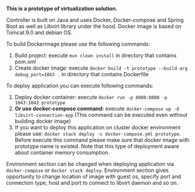 **This is a prototype of virtualization solution.** 


Controller is built on Java and uses Docker, Docker-compose and Spring Boot as well as Libvirt library under the hood. Docker image is based on Tomcat:9.0 and debian OS.

To build Dockerimage please use the following commands:
1. Build project: execute `mvn clean install` in directory that contains pom.xml
2. Create docker image: execute `docker build -t prototype --build-arg debug_port=1043 .` in directory that contains Dockerfile

To deploy application you can execute following commands:
1. Deploy docker container: execute `docker run -p 8080:8080 -p 1043:1043 prototype`
2. **Or use docker-compose command:** execute `docker-compose up -d libvirt-connection-app` (This command can be executed even without building docker image)
3. If you want to deploy this application on cluster docker environment please use: `docker stack deploy -c docker-compose.yml prototype`. 
Before execute this command please make sure that docker image with prototype name is existed. Note that this type of deployment aware about container memory consumption.


Environment section can be changed when deploying application via `docker-compose` or `docker stack deploy`. Environment section gives opportunity to change location of image with guest os, specify port and connection type, host and port to connect to libvirt daemon and so on.
